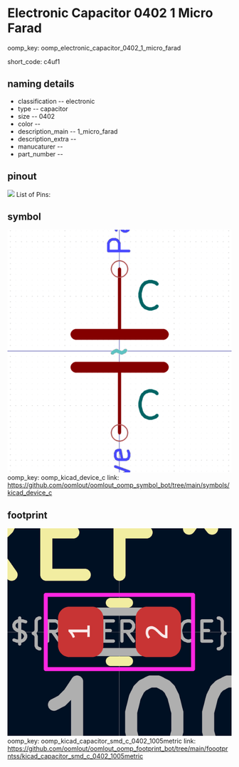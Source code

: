 # Electronic Capacitor 0402 1 Micro Farad
oomp_key: oomp_electronic_capacitor_0402_1_micro_farad  

short_code: c4uf1
## naming details
* classification -- electronic
* type -- capacitor
* size -- 0402
* color -- 
* description_main -- 1_micro_farad
* description_extra -- 
* manucaturer -- 
* part_number -- 
## pinout
![](working_pinout_600.png)
List of Pins:

## symbol

![](symbol/0/working/working_600.png)
oomp_key: oomp_kicad_device_c
link: https://github.com/oomlout/oomlout_oomp_symbol_bot/tree/main/symbols/kicad_device_c


## footprint

![](footprint/0/working/working_600.png)
oomp_key: oomp_kicad_capacitor_smd_c_0402_1005metric
link: https://github.com/oomlout/oomlout_oomp_footprint_bot/tree/main/foootprntss/kicad_capacitor_smd_c_0402_1005metric
